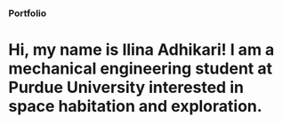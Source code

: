 ### Portfolio

# Hi, my name is Ilina Adhikari! I am a mechanical engineering student at Purdue University interested in space habitation and exploration.
